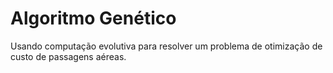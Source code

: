 # Algoritmo Genético
Usando computação evolutiva para resolver um problema de otimização de custo de passagens aéreas.
